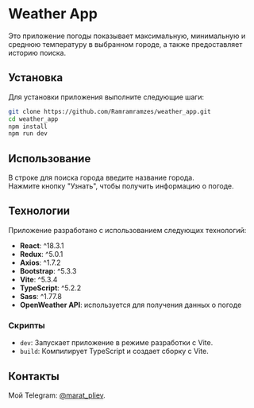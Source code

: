 # Weather App

Это приложение погоды показывает максимальную, минимальную и среднюю температуру в выбранном городе, а также предоставляет историю поиска.

## Установка

Для установки приложения выполните следующие шаги:

```bash
git clone https://github.com/Ramramramzes/weather_app.git
cd weather_app
npm install
npm run dev
```

## Использование

В строке для поиска города введите название города.  
Нажмите кнопку "Узнать", чтобы получить информацию о погоде.

## Технологии

Приложение разработано с использованием следующих технологий:

- **React**: ^18.3.1
- **Redux**: ^5.0.1
- **Axios**: ^1.7.2
- **Bootstrap**: ^5.3.3
- **Vite**: ^5.3.4
- **TypeScript**: ^5.2.2
- **Sass**: ^1.77.8
- **OpenWeather API**: используется для получения данных о погоде
### Скрипты

- `dev`: Запускает приложение в режиме разработки с Vite.
- `build`: Компилирует TypeScript и создает сборку с Vite.

## Контакты

Мой Telegram: [@marat_pliev](https://t.me/marat_pliev).
